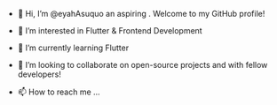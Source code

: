- 👋 Hi, I’m @eyahAsuquo
  an aspiring . Welcome to my GitHub profile!
  
- 👀 I’m interested in Flutter & Frontend Development
- 🌱 I’m currently learning Flutter
- 💞️ I’m looking to collaborate on open-source projects and with fellow developers!
- 📫 How to reach me ...


<!---
eyahAsuquo/eyahAsuquo is a ✨ special ✨ repository because its `README.md` (this file) appears on your GitHub profile.
You can click the Preview link to take a look at your changes.
--->
